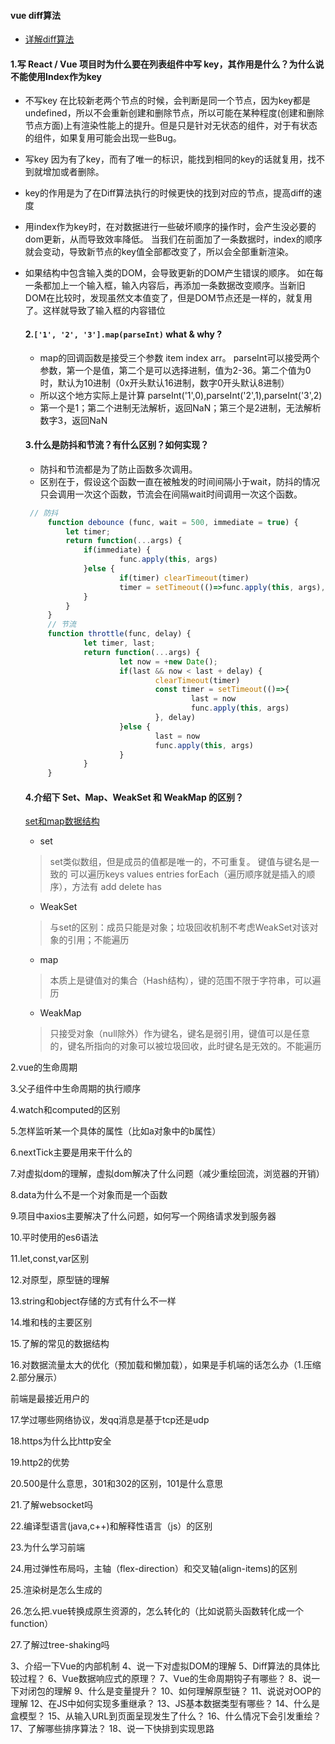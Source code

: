 #### vue diff算法

* [详解diff算法](https://juejin.cn/post/6844903607913938951)


#### 1.写 React / Vue 项目时为什么要在列表组件中写 key，其作用是什么？为什么说不能使用Index作为key

+ 不写key
在比较新老两个节点的时候，会判断是同一个节点，因为key都是undefined，所以不会重新创建和删除节点，所以可能在某种程度(创建和删除节点方面)上有渲染性能上的提升。但是只是针对无状态的组件，对于有状态的组件，如果复用可能会出现一些Bug。

+ 写key
因为有了key，而有了唯一的标识，能找到相同的key的话就复用，找不到就增加或者删除。

+ key的作用是为了在Diff算法执行的时候更快的找到对应的节点，提高diff的速度


+ 用index作为key时，在对数据进行一些破坏顺序的操作时，会产生没必要的dom更新，从而导致效率降低。
   当我们在前面加了一条数据时，index的顺序就会变动，导致新节点的key值全部都改变了，所以会全部重新渲染。

+ 如果结构中包含输入类的DOM，会导致更新的DOM产生错误的顺序。
   如在每一条都加上一个输入框，输入内容后，再添加一条数据改变顺序。当新旧DOM在比较时，发现虽然文本值变了，但是DOM节点还是一样的，就复用了。这样就导致了输入框的内容错位


   #### 2.`['1', '2', '3'].map(parseInt)` what & why ?

   + map的回调函数是接受三个参数 item index arr。
   parseInt可以接受两个参数，第一个是值，第二个是可以选择进制，值为2-36。第二个值为0时，默认为10进制（0x开头默认16进制，数字0开头默认8进制）
   + 所以这个地方实际上是计算 parseInt('1',0),parseInt('2',1),parseInt('3',2)
   + 第一个是1；第二个进制无法解析，返回NaN；第三个是2进制，无法解析数字3，返回NaN


   #### 3.什么是防抖和节流？有什么区别？如何实现？
   
   + 防抖和节流都是为了防止函数多次调用。
   + 区别在于，假设这个函数一直在被触发的时间间隔小于wait，防抖的情况只会调用一次这个函数，节流会在间隔wait时间调用一次这个函数。
   ```js
    // 防抖
		function debounce (func, wait = 500, immediate = true) {
			let timer;
			return function(...args) {
				if(immediate) {
						func.apply(this, args)
				}else {
						if(timer) clearTimeout(timer)
						timer = setTimeout(()=>func.apply(this, args), wait)
				}
			}
		}
		// 节流
		function throttle(func, delay) {
				let timer, last;
				return function(...args) {
						let now = +new Date();
						if(last && now < last + delay) {
								clearTimeout(timer)
								const timer = setTimeout(()=>{
										last = now
										func.apply(this, args)
								}, delay)
						}else {
								last = now
								func.apply(this, args)
						}
				}
		}
   ```

	#### 4.介绍下 Set、Map、WeakSet 和 WeakMap 的区别？
	[set和map数据结构](https://es6.ruanyifeng.com/#docs/set-map)

	+ set
	>set类似数组，但是成员的值都是唯一的，不可重复。
	>键值与键名是一致的
	>可以遍历keys values entries forEach（遍历顺序就是插入的顺序），方法有 add delete has

	+ WeakSet
	>与set的区别：成员只能是对象；垃圾回收机制不考虑WeakSet对该对象的引用；不能遍历

	+ map
	>本质上是键值对的集合（Hash结构），键的范围不限于字符串，可以遍历

	+ WeakMap
	>只接受对象（null除外）作为键名，键名是弱引用，键值可以是任意的，键名所指向的对象可以被垃圾回收，此时键名是无效的。不能遍历






2.vue的生命周期

3.父子组件中生命周期的执行顺序

4.watch和computed的区别

5.怎样监听某一个具体的属性（比如a对象中的b属性）

6.nextTick主要是用来干什么的

7.对虚拟dom的理解，虚拟dom解决了什么问题（减少重绘回流，浏览器的开销）

8.data为什么不是一个对象而是一个函数

9.项目中axios主要解决了什么问题，如何写一个网络请求发到服务器

10.平时使用的es6语法

11.let,const,var区别

12.对原型，原型链的理解

13.string和object存储的方式有什么不一样

14.堆和栈的主要区别

15.了解的常见的数据结构

16.对数据流量太大的优化（预加载和懒加载），如果是手机端的话怎么办（1.压缩 2.部分展示）

前端是最接近用户的

17.学过哪些网络协议，发qq消息是基于tcp还是udp

18.https为什么比http安全

19.http2的优势

20.500是什么意思，301和302的区别，101是什么意思

21.了解websocket吗

22.编译型语言(java,c++)和解释性语言（js）的区别

23.为什么学习前端

24.用过弹性布局吗，主轴（flex-direction）和交叉轴(align-items)的区别

25.渲染树是怎么生成的

26.怎么把.vue转换成原生资源的，怎么转化的（比如说箭头函数转化成一个function）

27.了解过tree-shaking吗

3、介绍一下Vue的内部机制
4、说一下对虚拟DOM的理解
5、Diff算法的具体比较过程？
6、Vue数据响应式的原理？
7、Vue的生命周期钩子有哪些？
8、说一下对闭包的理解
9、什么是变量提升？
10、如何理解原型链？
11、说说对OOP的理解
12、在JS中如何实现多重继承？
13、JS基本数据类型有哪些？
14、什么是盒模型？
15、从输入URL到页面呈现发生了什么？
16、什么情况下会引发重绘？
17、了解哪些排序算法？
18、说一下快排到实现思路
